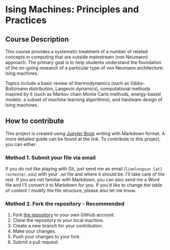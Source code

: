 # Ising Machines: Principles and Practices

## Course Description

This course provides a systematic treatment of a number of related concepts in computing that are outside mainstream (von Neumann) approach. The primary goal is to help students understand the foundation of the on-going research of a particular type of von Neumann architecture: Ising machines.

Topics include a basic review of thermodynamics (such as Gibbs-Boltzmann distribution, Langevin dynamics), computational methods inspired by it (such as Markov chain Monte Carlo methods, energy-based models: a subset of machine learning algorithms), and hardware design of Ising machines.

## How to contribute

This project is created using [Jupyter Book](https://jupyterbook.org/intro.html) writing with Markdown format. A more detailed guide can be found at the link. To contribute to this project, you can either:

### Method 1. Submit your file via email

If you do not like playing with Git, just send me an email (`lianlongsun [at] rochester.edu`) with your `.md` file and where it should be. I'll take care of the rest. If you are not familiar with Markdown, you can also send me a Word file and I'll convert it to Markdown for you. If you'd like to change the table of content / modify the file structure, please also let me know.

### Method 2. Fork the repository - Recommended

1. Fork [the repository](https://github.com/Lance1o7/ece405) to your own GitHub account.
2. Clone the repository to your local machine.
3. Create a new branch for your contribution.
4. Make your changes.
5. Push your changes to your fork.
6. Submit a pull request.
